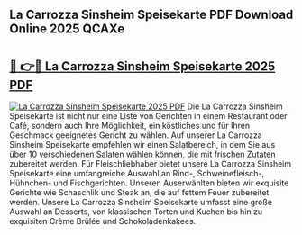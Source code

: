 ## La Carrozza Sinsheim Speisekarte PDF Download Online 2025 QCAXe

# <h2><a href="http://gc813y8.nevu.top/?p=La+Carrozza+Sinsheim+Speisekarte">🔗 👉🔴 La Carrozza Sinsheim Speisekarte 2025 PDF</a></h2>

[![La Carrozza Sinsheim Speisekarte 2025 PDF](https://i.imgur.com/dBaPXMq.png)](http://gc813y8.nevu.top/?p=La+Carrozza+Sinsheim+Speisekarte)
Die La Carrozza Sinsheim Speisekarte ist nicht nur eine Liste von Gerichten in einem Restaurant oder Café, sondern auch Ihre Möglichkeit, ein köstliches und für Ihren Geschmack geeignetes Gericht zu wählen. Auf unserer La Carrozza Sinsheim Speisekarte empfehlen wir einen Salatbereich, in dem Sie aus über 10 verschiedenen Salaten wählen können, die mit frischen Zutaten zubereitet werden. Für Fleischliebhaber bietet unsere La Carrozza Sinsheim Speisekarte eine umfangreiche Auswahl an Rind-, Schweinefleisch-, Hühnchen- und Fischgerichten. Unseren Auserwählten bieten wir exquisite Gerichte wie Schaschlik und Steak an, die auf fettem Feuer zubereitet werden. Unsere La Carrozza Sinsheim Speisekarte umfasst eine große Auswahl an Desserts, von klassischen Torten und Kuchen bis hin zu exquisiten Crème Brûlée und Schokoladenkakees.
